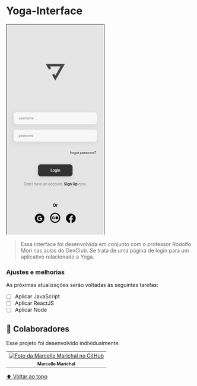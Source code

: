 # Yoga-Interface


<img src="Screenshot_1.png" alt="imagem yoga login interface">

> Essa Interface foi desenvolvida em conjunto com o professor Rodolfo Mori nas aulas do DevClub. Se trata de uma página de login para um aplicativo relacionado a Yoga.

### Ajustes e melhorias

As próximas atualizações serão voltadas às seguintes tarefas:

 - [ ] Aplicar JavaScript
 - [ ] Aplicar ReactJS
 - [ ] Aplicar Node

## 🤝 Colaboradores

Esse projeto foi desenvolvido individualmente.

<table>
  <tr>
    <td align="center">
      <a href="#">
        <img src="https://avatars.githubusercontent.com/u/98181117?v=4" width="100px;" alt="Foto da Marcelle Marichal no GitHub"/><br>
        <sub>
          <b>Marcelle Marichal</b>
        </sub>
      </a>
    </td>
</table>


[⬆ Voltar ao topo](#Yoga-Interface)<br>
